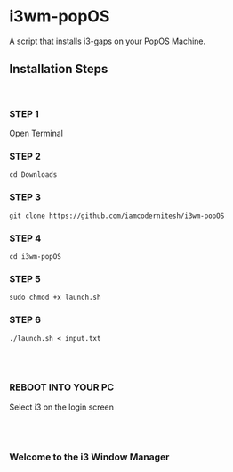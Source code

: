 # i3wm-popOS
A script that installs i3-gaps on your PopOS Machine.

## **Installation Steps**
<br>

### STEP 1

Open Terminal

### STEP 2

    cd Downloads

### STEP 3

    git clone https://github.com/iamcodernitesh/i3wm-popOS

### STEP 4

    cd i3wm-popOS

### STEP 5

    sudo chmod +x launch.sh

### STEP 6

    ./launch.sh < input.txt

<br>
<br>

### **REBOOT INTO YOUR PC**

Select i3 on the login screen

<br>
<br>

### Welcome to the i3 Window Manager
